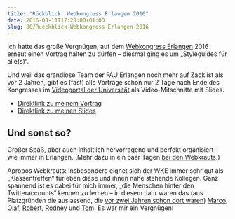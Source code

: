 ```yaml
---
title: "Rückblick: Webkongress Erlangen 2016"
date: 2016-03-11T17:28:00+01:00
slug: 80/Rueckblick-Webkongress-Erlangen-2016
---
```


Ich hatte das große Vergnügen, auf dem [Webkongress Erlangen](http://webkongress.fau.de) 2016 erneut einen Vortrag halten zu dürfen – diesmal ging es um „Styleguides für alle(s)“.

Und weil das grandiose Team der FAU Erlangen noch mehr auf Zack ist als vor 2 Jahren, gibt es (fast) alle Vorträge schon nur 2 Tage nach Ende des Kongresses im [Videoportal der Universität](https://www.video.uni-erlangen.de/course/id/455.html) als Video-Mitschnitte mit Slides.

-   [Direktlink zu meinem Vortrag](https://www.video.uni-erlangen.de/clip/id/6108.html)
-   [Direktlink zu meinen Slides](https://speakerdeck.com/yellowled/styleguides-fur-alle-s)

## Und sonst so?

Großer Spaß, aber auch inhaltlich hervorragend und perfekt organisiert – wie immer in Erlangen. (Mehr dazu in ein paar Tagen [bei den Webkrauts](http://webkrauts.de).)

Apropos Webkrauts: Insbesondere eignet sich der WKE immer sehr gut als „Klassentreffen“ für eben diese und ihnen nahe stehende Kollegen. Ganz spannend ist es dabei für mich immer, „die Menschen hinter den Twitteraccounts“ kennen zu lernen – in diesem Jahr waren das (aus Platzgründen die auslassend, die [vor zwei Jahren schon dort waren](/archiv/50/Rueckblick-Webkongress-Erlangen-2014.html)) [Marco](https://twitter.com/MarcoZehe), [Olaf](https://twitter.com/olafgleba), [Robert](https://twitter.com/closingtag), [Rodney](https://twitter.com/rodneyrehm) und [Tom](https://twitter.com/webrocker). Es war mir ein Vergnügen!
